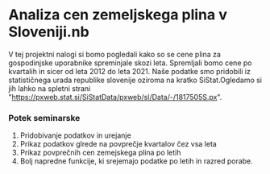 # Analiza cen zemeljskega plina v Sloveniji.nb
V tej projektni nalogi si bomo pogledali kako so se cene plina za gospodinjske uporabnike spreminjale skozi leta.
Spremljali bomo cene po kvartalih in sicer od leta 2012 do leta 2021.
Naše podatke smo pridobili iz statističnega urada republike slovenije oziroma na kratko SiStat.Ogledamo si jih lahko na  spletni strani "https://pxweb.stat.si/SiStatData/pxweb/sl/Data/-/1817505S.px".
### Potek seminarske
1. Pridobivanje podatkov in urejanje
2. Prikaz podatkov glrede na povprečje kvartalov čez vsa leta
3. Prikaz povprečnih cen zemejskega plina po letih
4. Bolj napredne funkcije, ki srejemajo podatke po letih in razred porabe.
